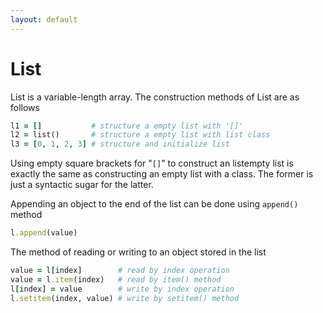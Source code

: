 ```yaml
---
layout: default
---
```


# List

List is a variable-length array. The construction methods of List are as follows

``` ruby
l1 = []           # structure a empty list with '[]'
l2 = list()       # structure a empty list with list class
l3 = [0, 1, 2, 3] # structure and initialize list
```
Using empty square brackets for "`[]`" to construct an listempty list is exactly the same as constructing an empty list with a class. The former is just a syntactic sugar for the latter.

Appending an object to the end of the list can be done using `append()` method

``` ruby
l.append(value)
```

The method of reading or writing to an object stored in the list

``` ruby
value = l[index]        # read by index operation
value = l.item(index)   # read by item() method
l[index] = value        # write by index operation
l.setitem(index, value) # write by setitem() method
```
